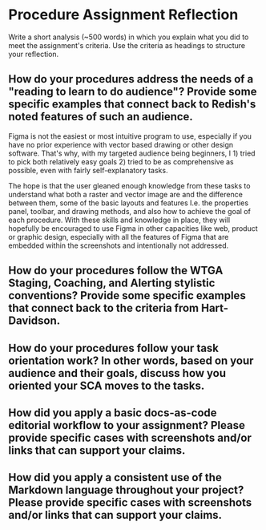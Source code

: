# Procedure Assignment Reflection

Write a short analysis (~500 words) in which you explain what you did to meet the assignment's criteria. Use the criteria as headings to structure your reflection.

## How do your procedures address the needs of a "reading to learn to do audience"? Provide some specific examples that connect back to Redish's noted features of such an audience.

Figma is not the easiest or most intuitive program to use, especially if you have no prior experience with vector based drawing or other design software. That's why, with my targeted audience being beginners, I 1) tried to pick both relatively easy goals 2) tried to be as comprehensive as possible, even with fairly self-explanatory tasks.

The hope is that the user gleaned enough knowledge from these tasks to understand what both a raster and vector image are and the difference between them,  some of the basic layouts and features I.e. the properties panel, toolbar, and drawing methods, and also how to achieve the goal of each procedure. With these skills and knowledge in place, they will hopefully be encouraged to use Figma in other capacities like web, product or graphic design, especially with all the features of Figma that are embedded within the screenshots and intentionally not addressed.


## How do your procedures follow the WTGA Staging, Coaching, and Alerting stylistic conventions? Provide some specific examples that connect back to the criteria from Hart-Davidson.



## How do your procedures follow your task orientation work? In other words, based on your audience and their goals, discuss how you oriented your SCA moves to the tasks.



## How did you apply a basic docs-as-code editorial workflow to your assignment? Please provide specific cases with screenshots and/or links that can support your claims.



## How did you apply a consistent use of the Markdown language throughout your project? Please provide specific cases with screenshots and/or links that can support your claims.


